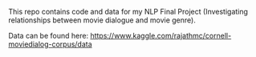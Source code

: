 This repo contains code and data for my NLP Final Project (Investigating relationships between movie dialogue and movie genre).

Data can be found here:
https://www.kaggle.com/rajathmc/cornell-moviedialog-corpus/data
